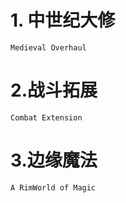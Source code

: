# 1. 中世纪大修

```
Medieval Overhaul

```
# 2.战斗拓展

```
Combat Extension

```

# 3.边缘魔法

```
A RimWorld of Magic

```